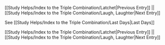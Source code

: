 [[Study Helps/Index to the Triple Combination/Latchet|Previous Entry]]  ||  [[Study Helps/Index to the Triple Combination/Laugh, Laughter|Next Entry]]

 See [[Study Helps/Index to the Triple Combination/Last Days|Last Days]]

[[Study Helps/Index to the Triple Combination/Latchet|Previous Entry]]  ||  [[Study Helps/Index to the Triple Combination/Laugh, Laughter|Next Entry]]